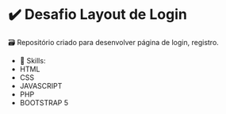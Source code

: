 # ✔️ Desafio Layout de Login

🗃️ Repositório criado para desenvolver página de login, registro.

- 🚩 Skills: 
- HTML
- CSS
- JAVASCRIPT
- PHP
- BOOTSTRAP 5
